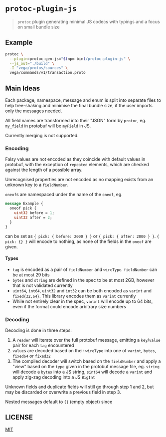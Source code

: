 # `protoc-plugin-js`

> `protoc` plugin generating minimal JS codecs with typings and a focus on small bundle size

## Example

```sh
protoc \
  --plugin=protoc-gen-js="$(npm bin)/protoc-plugin-js" \
  --js_out="./build" \
  -I "vega/protos/sources" \
  vega/commands/v1/transaction.proto
```

## Main Ideas

Each package, namespace, message and enum is split into separate files to help
tree-shaking and minimise the final bundle size, if the user imports only the
messages needed.

All field names are transformed into their "JSON" form by `protoc`,
eg. `my_field` in protobuf will be `myField` in JS.

Currently merging is not supported.

### Encoding

Falsy values are not encoded as they coincide with default values in protobuf,
with the exception of `repeated` elements, which are checked against the length
of a possible array.

Unrecognised properties are not encoded as no mapping exists from an unknown
key to a `fieldNumber`.

`oneof`s are namespaced under the name of the `oneof`, eg.

```protobuf
message Example {
  oneof pick {
    uint32 before = 1;
    uint32 after = 2;
  }
}
```

can be set as `{ pick: { before: 2000 } }` or `{ pick: { after: 2000 } }`.
`{ pick: {} }` will encode to nothing, as none of the fields in the `oneof` are given.

#### Types

* `tag` is encoded as a pair of `fieldNumber` and `wireType`. `fieldNumber` can be at most 29 bits
* `bytes` and `string` are defined in the spec to be at most 2GB, however that is not validated currently
* `uint64`, `int64`, `uint32` and `int32` can be both encoded as `varint` and `fixed{32,64}`. This library encodes them as `varint` currently
* While not entirely clear in the spec, `varint` will encode up to 64 bits, even if the format could encode arbitrary size numbers

### Decoding

Decoding is done in three steps:

1. A `reader` will iterate over the full protobuf message, emitting a `key`/`value` pair for each `tag` encountered
2. `value`s are decoded based on their `wireType` into one of `varint`, `bytes`, `fixed64` or `fixed32`
3. The compiled decoder will switch based on the `fieldNumber` and apply a "view" based on the `type` given in the protobuf message file, eg. `string` will decode a `bytes` into a JS string, `sint64` will decode a `varint` and apply zig-zag decoding into a JS `BigInt`

Unknown fields and duplicate fields will still go through step 1 and 2, but may be discarded or overwrite a previous field in step 3.

Nested messages default to `{}` (empty object) since

## LICENSE

[MIT](LICENSE)
